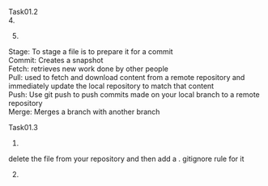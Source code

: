 Task01.2  
4.  


5.  
Stage: To stage a file is to prepare it for a commit  
Commit: Creates a snapshot  
Fetch: retrieves new work done by other people  
Pull:  used to fetch and download content from a remote repository and immediately update the local repository to match that content   
Push: Use git push to push commits made on your local branch to a remote repository  
Merge: Merges a branch with another branch  


Task01.3  

1.  
delete the file from your repository and then add a . gitignore rule for it

2.  

